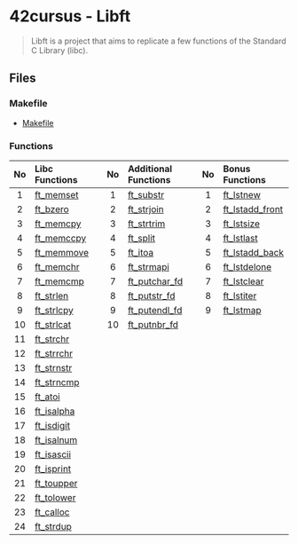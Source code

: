 <h1>42cursus - Libft</h1>

>Libft is a project that aims to replicate a few functions of the Standard C Library (libc).

<h2>Files</h2>

<h3>Makefile</h3>

- [Makefile](https://github.com/0xOd3n/libft_v2/blob/master/Makefile)

<h3>Functions</h3>

| No  | Libc Functions                                                                 |   | No  | Additional Functions                                                                 |   | No  | Bonus Functions                                                                          |
| :-: | :----------------------------------------------------------------------------- | - | :-: | :----------------------------------------------------------------------------------- | - | :-: | :--------------------------------------------------------------------------------------- |
| 1   | [ft_memset](https://github.com/0xOd3n/libft_v2/blob/master/ft_memset.c)        |   | 1   | [ft_substr](https://github.com/0xOd3n/libft_v2/blob/master/ft_substr.c)              |   | 1   | [ft_lstnew](https://github.com/0xOd3n/libft_v2/blob/master/ft_lstnew.c)                  |
| 2   | [ft_bzero](https://github.com/0xOd3n/libft_v2/blob/master/ft_bzero.c)          |   | 2   | [ft_strjoin](https://github.com/0xOd3n/libft_v2/blob/master/ft_strjoin.c)            |   | 2   | [ft_lstadd_front](https://github.com/0xOd3n/libft_v2/blob/master/ft_lstadd_front.c)      |
| 3   | [ft_memcpy](https://github.com/0xOd3n/libft_v2/blob/master/ft_memcpy.c)        |   | 3   | [ft_strtrim](https://github.com/0xOd3n/libft_v2/blob/master/ft_strtrim.c)            |   | 3   | [ft_lstsize](https://github.com/0xOd3n/libft_v2/blob/master/ft_lstsize.c)                |
| 4   | [ft_memccpy](https://github.com/0xOd3n/libft_v2/blob/master/ft_memccpy.c)      |   | 4   | [ft_split](https://github.com/0xOd3n/libft_v2/blob/master/ft_split.c)                |   | 4   | [ft_lstlast](https://github.com/0xOd3n/libft_v2/blob/master/ft_lstlast.c)                |
| 5   | [ft_memmove](https://github.com/0xOd3n/libft_v2/blob/master/ft_memmove.c)      |   | 5   | [ft_itoa](https://github.com/0xOd3n/libft_v2/blob/master/ft_itoa.c)                  |   | 5   | [ft_lstadd_back](https://github.com/0xOd3n/libft_v2/blob/master/ft_lstadd_back.c)        |
| 6   | [ft_memchr](https://github.com/0xOd3n/libft_v2/blob/master/ft_memchr.c)        |   | 6   | [ft_strmapi](https://github.com/0xOd3n/libft_v2/blob/master/ft_strmapi.c)            |   | 6   | [ft_lstdelone](https://github.com/0xOd3n/libft_v2/blob/master/ft_lstdelone.c)            |
| 7   | [ft_memcmp](https://github.com/0xOd3n/libft_v2/blob/master/ft_memcmp.c)        |   | 7   | [ft_putchar_fd](https://github.com/0xOd3n/libft_v2/blob/master/ft_putchar_fd.c)      |   | 7   | [ft_lstclear](https://github.com/0xOd3n/libft_v2/blob/master/ft_lstclear.c)              |
| 8   | [ft_strlen](https://github.com/0xOd3n/libft_v2/blob/master/ft_strlen.c)        |   | 8   | [ft_putstr_fd](https://github.com/0xOd3n/libft_v2/blob/master/ft_putstr_fd.c)        |   | 8   | [ft_lstiter](https://github.com/0xOd3n/libft_v2/blob/master/ft_lstiter.c)                |
| 9   | [ft_strlcpy](https://github.com/0xOd3n/libft_v2/blob/master/ft_strlcpy.c)      |   | 9   | [ft_putendl_fd](https://github.com/0xOd3n/libft_v2/blob/master/ft_putendl_fd.c)      |   | 9   | [ft_lstmap](https://github.com/0xOd3n/libft_v2/blob/master/ft_lstmap.c)                  |
| 10  | [ft_strlcat](https://github.com/0xOd3n/libft_v2/blob/master/ft_strlcat.c)      |   | 10  | [ft_putnbr_fd](https://github.com/0xOd3n/libft_v2/blob/master/ft_putnbr_fd.c)        |   |     |                                                                                          |
| 11  | [ft_strchr](https://github.com/0xOd3n/libft_v2/blob/master/ft_strchr.c)        |   |     |                                                                                      |   |     |                                                                                          |
| 12  | [ft_strrchr](https://github.com/0xOd3n/libft_v2/blob/master/ft_strrchr.c)      |   |     |                                                                                      |   |     |                                                                                          |
| 13  | [ft_strnstr](https://github.com/0xOd3n/libft_v2/blob/master/ft_strnstr.c)      |   |     |                                                                                      |   |     |                                                                                          |
| 14  | [ft_strncmp](https://github.com/0xOd3n/libft_v2/blob/master/ft_strncmp.c)      |   |     |                                                                                      |   |     |                                                                                          |
| 15  | [ft_atoi](https://github.com/0xOd3n/libft_v2/blob/master/ft_atoi.c)            |   |     |                                                                                      |   |     |                                                                                          |
| 16  | [ft_isalpha](https://github.com/0xOd3n/libft_v2t/blob/master/ft_isalpha.c)     |   |     |                                                                                      |   |     |                                                                                          |
| 17  | [ft_isdigit](https://github.com/0xOd3n/libft_v2/blob/master/ft_isdigit.c)      |   |     |                                                                                      |   |     |                                                                                          |
| 18  | [ft_isalnum](https://github.com/0xOd3n/libft_v2/blob/master/ft_isalnum.c)      |   |     |                                                                                      |   |     |                                                                                          |
| 19  | [ft_isascii](https://github.com/0xOd3n/libft_v2/blob/master/ft_isascii.c)      |   |     |                                                                                      |   |     |                                                                                          |
| 20  | [ft_isprint](https://github.com/0xOd3n/libft_v2/blob/master/ft_isprint.c)      |   |     |                                                                                      |   |     |                                                                                          |
| 21  | [ft_toupper](https://github.com/0xOd3n/libft_v2/blob/master/ft_toupper.c)      |   |     |                                                                                      |   |     |                                                                                          |
| 22  | [ft_tolower](https://github.com/0xOd3n/libft_v2/blob/master/ft_tolower.c)      |   |     |                                                                                      |   |     |                                                                                          |
| 23  | [ft_calloc](https://github.com/0xOd3n/libft_v2/blob/master/ft_calloc.c)        |   |     |                                                                                      |   |     |                                                                                          |
| 24  | [ft_strdup](https://github.com/0xOd3n/libft_v2/blob/master/ft_strdup.c)        |   |     |                                                                                      |   |     |                                                                                          |
